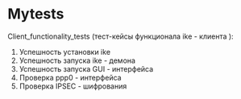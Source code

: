 # Mytests

Client_functionality_tests (тест-кейсы функционала ike - клиента ):

1. Успешность установки ike
2. Успешность запуска ike - демона
3. Успешность запуска GUI - интерфейса
4. Проверка ppp0 - интерфейса
5. Проверка IPSEC - шифрования
